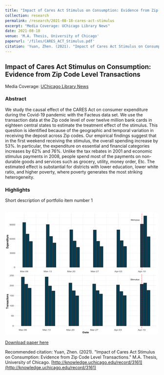 ```yaml
---
title: "Impact of Cares Act Stimulus on Consumption: Evidence from Zip Code Level Transactions"
collection: research
permalink: /research/2021-08-18-cares-act-stimulus
excerpt: "Media Coverage: UChicago Library News"
date: 2021-08-18
venue: 'M.A. Thesis, University of Chicago'
paperurl: '/files/CARES_ACT_Stimulus.pdf'
citation: 'Yuan, Zhen. (2021). "Impact of Cares Act Stimulus on Consumption: Evidence from Zip Code Level Transactions." M.A. Thesis, University of Chicago. [http://knowledge.uchicago.edu/record/3161](http://knowledge.uchicago.edu/record/3161)'
---
```


## Impact of Cares Act Stimulus on Consumption: Evidence from Zip Code Level Transactions

Media Coverage: [UChicago Library News](https://www.lib.uchicago.edu/about/news/raising-the-profile-of-masters-theses/)

### Abstract

We study the causal effect of the CARES Act on consumer expenditure during the Covid-19 pandemic with the Facteus data set. We use the transaction data at the Zip code level of over twelve million bank cards in eighteen central states to estimate the treatment effect of the stimulus. This question is identified because of the geographic and temporal variation in receiving the deposit across Zip codes. Our empirical findings suggest that in the first weekend receiving the stimulus, the overall spending increase by 53%. In particular, the expenditure on essential and financial categories increases by 62% and 76%. Unlike the tax rebates in 2001 and economic stimulus payments in 2008, people spend most of the payments on non-durable goods and services such as grocery, utility, money order, Etc. The estimated effect is substantial for districts with lower education, lower white ratio, and higher poverty, where poverty generates the most striking heterogeneity.


### Highlights

Short description of portfolio item number 1 

<br/><img src='/images/mar.png' width='500' height='400'>

[Download paper here](/files/CARES_ACT_Stimulus.pdf)

Recommended citation: Yuan, Zhen. (2021). "Impact of Cares Act Stimulus on Consumption: Evidence from Zip Code Level Transactions." M.A. Thesis, University of Chicago. [http://knowledge.uchicago.edu/record/3161](http://knowledge.uchicago.edu/record/3161)